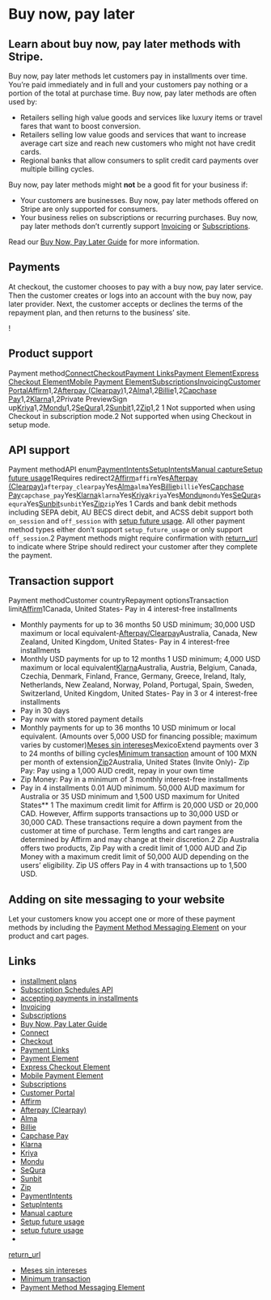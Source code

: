 # Buy now, pay later

## Learn about buy now, pay later methods with Stripe.

Buy now, pay later methods let customers pay in installments over time. You’re
paid immediately and in full and your customers pay nothing or a portion of the
total at purchase time. Buy now, pay later methods are often used by:

- Retailers selling high value goods and services like luxury items or travel
fares that want to boost conversion.
- Retailers selling low value goods and services that want to increase average
cart size and reach new customers who might not have credit cards.
- Regional banks that allow consumers to split credit card payments over
multiple billing cycles.

Buy now, pay later methods might **not** be a good fit for your business if:

- Your customers are businesses. Buy now, pay later methods offered on Stripe
are only supported for consumers.
- Your business relies on subscriptions or recurring purchases. Buy now, pay
later methods don’t currently support
[Invoicing](https://docs.stripe.com/invoicing) or
[Subscriptions](https://docs.stripe.com/billing).

Read our [Buy Now, Pay Later Guide](https://stripe.com/guides/buy-now-pay-later)
for more information.

## Payments

At checkout, the customer chooses to pay with a buy now, pay later service. Then
the customer creates or logs into an account with the buy now, pay later
provider. Next, the customer accepts or declines the terms of the repayment
plan, and then returns to the business’ site.

!

## Product support

Payment
method[Connect](https://docs.stripe.com/connect)[Checkout](https://docs.stripe.com/payments/checkout)[Payment
Links](https://docs.stripe.com/payment-links)[Payment
Element](https://docs.stripe.com/payments/payment-element)[Express Checkout
Element](https://docs.stripe.com/elements/express-checkout-element)[Mobile
Payment
Element](https://docs.stripe.com/payments/mobile)[Subscriptions](https://docs.stripe.com/subscriptions)[Invoicing](https://docs.stripe.com/invoicing)[Customer
Portal](https://docs.stripe.com/customer-management)[Affirm](https://docs.stripe.com/payments/affirm)1,2[Afterpay
(Clearpay)](https://docs.stripe.com/payments/afterpay-clearpay)1,2[Alma](https://docs.stripe.com/payments/alma)1,2[Billie](https://docs.stripe.com/payments/billie)1,2[Capchase
Pay](https://docs.stripe.com/payments/capchase-pay)1,2[Klarna](https://docs.stripe.com/payments/klarna)1,2Private
PreviewSign
up[Kriya](https://docs.stripe.com/payments/kriya)1,2[Mondu](https://docs.stripe.com/payments/mondu)1,2[SeQura](https://docs.stripe.com/payments/sequra)1,2[Sunbit](https://docs.stripe.com/payments/sunbit)1,2[Zip](https://docs.stripe.com/payments/zip)1,2
1 Not supported when using Checkout in subscription mode.2 Not supported when
using Checkout in setup mode.

## API support

Payment methodAPI
enum[PaymentIntents](https://docs.stripe.com/payments/payment-intents)[SetupIntents](https://docs.stripe.com/payments/setup-intents)[Manual
capture](https://docs.stripe.com/payments/place-a-hold-on-a-payment-method)[Setup
future
usage](https://docs.stripe.com/payments/save-during-payment?platform=web&ui=elements)1Requires
redirect2[Affirm](https://docs.stripe.com/payments/affirm)`affirm`Yes[Afterpay
(Clearpay)](https://docs.stripe.com/payments/afterpay-clearpay)`afterpay_clearpay`Yes[Alma](https://docs.stripe.com/payments/alma)`alma`Yes[Billie](https://docs.stripe.com/payments/billie)`billie`Yes[Capchase
Pay](https://docs.stripe.com/payments/capchase-pay)`capchase_pay`Yes[Klarna](https://docs.stripe.com/payments/klarna)`klarna`Yes[Kriya](https://docs.stripe.com/payments/kriya)`kriya`Yes[Mondu](https://docs.stripe.com/payments/mondu)`mondu`Yes[SeQura](https://docs.stripe.com/payments/sequra)`sequra`Yes[Sunbit](https://docs.stripe.com/payments/sunbit)`sunbit`Yes[Zip](https://docs.stripe.com/payments/zip)`zip`Yes
1 Cards and bank debit methods including SEPA debit, AU BECS direct debit, and
ACSS debit support both `on_session` and `off_session` with [setup future
usage](https://docs.stripe.com/api/payment_intents/create#create_payment_intent-setup_future_usage).
All other payment method types either don’t support `setup_future_usage` or only
support `off_session`.2 Payment methods might require confirmation with
[return_url](https://docs.stripe.com/api/payment_intents/confirm#confirm_payment_intent-return_url)
to indicate where Stripe should redirect your customer after they complete the
payment.

## Transaction support

Payment methodCustomer countryRepayment optionsTransaction
limit[Affirm](https://docs.stripe.com/payments/affirm)1Canada, United States-
Pay in 4 interest-free installments
- Monthly payments for up to 36 months
50 USD minimum; 30,000 USD maximum or local
equivalent-[Afterpay/Clearpay](https://docs.stripe.com/payments/afterpay-clearpay)Australia,
Canada, New Zealand, United Kingdom, United States- Pay in 4 interest-free
installments
- Monthly USD payments for up to 12 months
1 USD minimum; 4,000 USD maximum or local
equivalent[Klarna](https://docs.stripe.com/payments/klarna)Australia, Austria,
Belgium, Canada, Czechia, Denmark, Finland, France, Germany, Greece, Ireland,
Italy, Netherlands, New Zealand, Norway, Poland, Portugal, Spain, Sweden,
Switzerland, United Kingdom, United States- Pay in 3 or 4 interest-free
installments
- Pay in 30 days
- Pay now with stored payment details
- Monthly payments for up to 36 months
10 USD minimum or local equivalent. (Amounts over 5,000 USD for financing
possible; maximum varies by customer)[Meses sin
intereses](https://docs.stripe.com/payments/mx-installments)MexicoExtend
payments over 3 to 24 months of billing cycles[Minimum
transaction](https://docs.stripe.com/payments/mx-installments#fees) amount of
100 MXN per month of
extension[Zip](https://docs.stripe.com/payments/zip)2Australia, United States
(Invite Only)- Zip Pay: Pay using a 1,000 AUD credit, repay in your own time
- Zip Money: Pay in a minimum of 3 monthly interest-free installments
- Pay in 4 installments
0.01 AUD minimum. 50,000 AUD maximum for Australia or 35 USD minimum and 1,500
USD maximum for United States**
1 The maximum credit limit for Affirm is 20,000 USD or 20,000 CAD. However,
Affirm supports transactions up to 30,000 USD or 30,000 CAD. These transactions
require a down payment from the customer at time of purchase. Term lengths and
cart ranges are determined by Affirm and may change at their discretion.2 Zip
Australia offers two products, Zip Pay with a credit limit of 1,000 AUD and Zip
Money with a maximum credit limit of 50,000 AUD depending on the users’
eligibility. Zip US offers Pay in 4 with transactions up to 1,500 USD.

## Adding on site messaging to your website

Let your customers know you accept one or more of these payment methods by
including the [Payment Method Messaging
Element](https://docs.stripe.com/payments/payment-method-messaging) on your
product and cart pages.

## Links

- [installment
plans](https://docs.stripe.com/billing/subscriptions/subscription-schedules/use-cases#installment-plans)
- [Subscription Schedules
API](https://docs.stripe.com/api/subscription_schedules)
- [accepting payments in
installments](https://docs.stripe.com/recurring-payments#installment-plans)
- [Invoicing](https://docs.stripe.com/invoicing)
- [Subscriptions](https://docs.stripe.com/billing)
- [Buy Now, Pay Later Guide](https://stripe.com/guides/buy-now-pay-later)
- [Connect](https://docs.stripe.com/connect)
- [Checkout](https://docs.stripe.com/payments/checkout)
- [Payment Links](https://docs.stripe.com/payment-links)
- [Payment Element](https://docs.stripe.com/payments/payment-element)
- [Express Checkout
Element](https://docs.stripe.com/elements/express-checkout-element)
- [Mobile Payment Element](https://docs.stripe.com/payments/mobile)
- [Subscriptions](https://docs.stripe.com/subscriptions)
- [Customer Portal](https://docs.stripe.com/customer-management)
- [Affirm](https://docs.stripe.com/payments/affirm)
- [Afterpay (Clearpay)](https://docs.stripe.com/payments/afterpay-clearpay)
- [Alma](https://docs.stripe.com/payments/alma)
- [Billie](https://docs.stripe.com/payments/billie)
- [Capchase Pay](https://docs.stripe.com/payments/capchase-pay)
- [Klarna](https://docs.stripe.com/payments/klarna)
- [Kriya](https://docs.stripe.com/payments/kriya)
- [Mondu](https://docs.stripe.com/payments/mondu)
- [SeQura](https://docs.stripe.com/payments/sequra)
- [Sunbit](https://docs.stripe.com/payments/sunbit)
- [Zip](https://docs.stripe.com/payments/zip)
- [PaymentIntents](https://docs.stripe.com/payments/payment-intents)
- [SetupIntents](https://docs.stripe.com/payments/setup-intents)
- [Manual
capture](https://docs.stripe.com/payments/place-a-hold-on-a-payment-method)
- [Setup future
usage](https://docs.stripe.com/payments/save-during-payment?platform=web&ui=elements)
- [setup future
usage](https://docs.stripe.com/api/payment_intents/create#create_payment_intent-setup_future_usage)
-
[return_url](https://docs.stripe.com/api/payment_intents/confirm#confirm_payment_intent-return_url)
- [Meses sin intereses](https://docs.stripe.com/payments/mx-installments)
- [Minimum transaction](https://docs.stripe.com/payments/mx-installments#fees)
- [Payment Method Messaging
Element](https://docs.stripe.com/payments/payment-method-messaging)